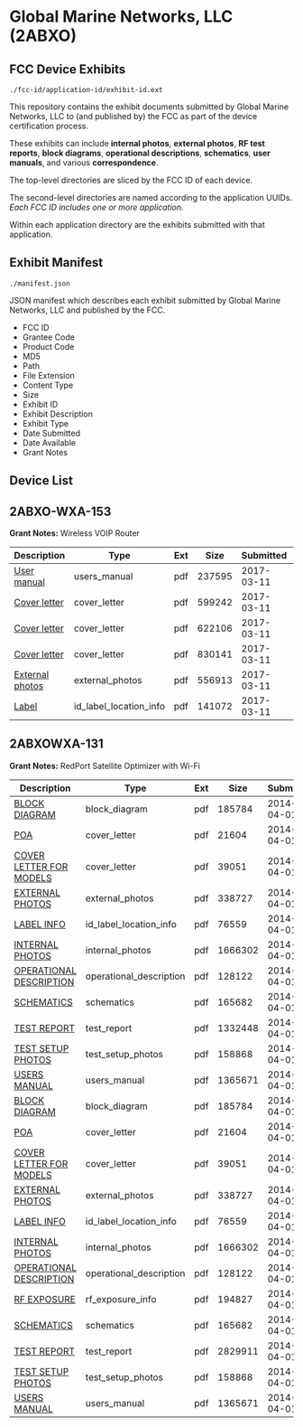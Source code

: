 # Global Marine Networks, LLC (2ABXO)
## FCC Device Exhibits

```
./fcc-id/application-id/exhibit-id.ext
```

This repository contains the exhibit documents submitted by Global Marine Networks, LLC to (and published by) the FCC as part of the device certification process.

These exhibits can include **internal photos**, **external photos**, **RF test reports**, **block diagrams**, **operational descriptions**, **schematics**, **user manuals**, and various **correspondence**.

The top-level directories are sliced by the FCC ID of each device.

The second-level directories are named according to the application UUIDs. *Each FCC ID includes one or more application.*

Within each application directory are the exhibits submitted with that application. 

## Exhibit Manifest

```
./manifest.json
```

JSON manifest which describes each exhibit submitted by Global Marine Networks, LLC and published by the FCC.

- FCC ID
- Grantee Code
- Product Code
- MD5
- Path
- File Extension
- Content Type
- Size
- Exhibit ID
- Exhibit Description
- Exhibit Type
- Date Submitted
- Date Available
- Grant Notes

## Device List
## 2ABXO-WXA-153
**Grant Notes:** Wireless VOIP Router

| Description | Type | Ext | Size | Submitted | Available |
| ----------- | ---- | --- | ---- | --------- | --------- |
| [User manual](2ABXO-WXA-153/b67f229afae409b791bc3bd7d692b9bc/3313549.pdf) | users_manual | pdf | 237595 | 2017-03-11 | 2017-03-11 |
| [Cover letter](2ABXO-WXA-153/b67f229afae409b791bc3bd7d692b9bc/3313544.pdf) | cover_letter | pdf | 599242 | 2017-03-11 | 2017-03-11 |
| [Cover letter](2ABXO-WXA-153/b67f229afae409b791bc3bd7d692b9bc/3313545.pdf) | cover_letter | pdf | 622106 | 2017-03-11 | 2017-03-11 |
| [Cover letter](2ABXO-WXA-153/b67f229afae409b791bc3bd7d692b9bc/3313546.pdf) | cover_letter | pdf | 830141 | 2017-03-11 | 2017-03-11 |
| [External photos](2ABXO-WXA-153/b67f229afae409b791bc3bd7d692b9bc/3313547.pdf) | external_photos | pdf | 556913 | 2017-03-11 | 2017-03-11 |
| [Label](2ABXO-WXA-153/b67f229afae409b791bc3bd7d692b9bc/3313548.pdf) | id_label_location_info | pdf | 141072 | 2017-03-11 | 2017-03-11 |
## 2ABXOWXA-131
**Grant Notes:** RedPort Satellite Optimizer with Wi-Fi

| Description | Type | Ext | Size | Submitted | Available |
| ----------- | ---- | --- | ---- | --------- | --------- |
| [BLOCK DIAGRAM](2ABXOWXA-131/ffd52538c19dcb092520f0bef6f7d797/2230680.pdf) | block_diagram | pdf | 185784 | 2014-04-01 | 2014-04-01 |
| [POA](2ABXOWXA-131/ffd52538c19dcb092520f0bef6f7d797/2230688.pdf) | cover_letter | pdf | 21604 | 2014-04-01 | 2014-04-01 |
| [COVER LETTER FOR MODELS](2ABXOWXA-131/ffd52538c19dcb092520f0bef6f7d797/2230690.pdf) | cover_letter | pdf | 39051 | 2014-04-01 | 2014-04-01 |
| [EXTERNAL PHOTOS](2ABXOWXA-131/ffd52538c19dcb092520f0bef6f7d797/2230683.pdf) | external_photos | pdf | 338727 | 2014-04-01 | 2014-04-01 |
| [LABEL INFO](2ABXOWXA-131/ffd52538c19dcb092520f0bef6f7d797/2230684.pdf) | id_label_location_info | pdf | 76559 | 2014-04-01 | 2014-04-01 |
| [INTERNAL PHOTOS](2ABXOWXA-131/ffd52538c19dcb092520f0bef6f7d797/2230685.pdf) | internal_photos | pdf | 1666302 | 2014-04-01 | 2014-04-01 |
| [OPERATIONAL DESCRIPTION](2ABXOWXA-131/ffd52538c19dcb092520f0bef6f7d797/2230687.pdf) | operational_description | pdf | 128122 | 2014-04-01 | 2014-04-01 |
| [SCHEMATICS](2ABXOWXA-131/ffd52538c19dcb092520f0bef6f7d797/2230689.pdf) | schematics | pdf | 165682 | 2014-04-01 | 2014-04-01 |
| [TEST REPORT](2ABXOWXA-131/ffd52538c19dcb092520f0bef6f7d797/2230715.pdf) | test_report | pdf | 1332448 | 2014-04-01 | 2014-04-01 |
| [TEST SETUP PHOTOS](2ABXOWXA-131/ffd52538c19dcb092520f0bef6f7d797/2230682.pdf) | test_setup_photos | pdf | 158868 | 2014-04-01 | 2014-04-01 |
| [USERS MANUAL](2ABXOWXA-131/ffd52538c19dcb092520f0bef6f7d797/2230691.pdf) | users_manual | pdf | 1365671 | 2014-04-01 | 2014-04-01 |
| [BLOCK DIAGRAM](2ABXOWXA-131/2708a9ab63b073d1e014200ea3229258/2230680.pdf) | block_diagram | pdf | 185784 | 2014-04-01 | 2014-04-01 |
| [POA](2ABXOWXA-131/2708a9ab63b073d1e014200ea3229258/2230688.pdf) | cover_letter | pdf | 21604 | 2014-04-01 | 2014-04-01 |
| [COVER LETTER FOR MODELS](2ABXOWXA-131/2708a9ab63b073d1e014200ea3229258/2230690.pdf) | cover_letter | pdf | 39051 | 2014-04-01 | 2014-04-01 |
| [EXTERNAL PHOTOS](2ABXOWXA-131/2708a9ab63b073d1e014200ea3229258/2230683.pdf) | external_photos | pdf | 338727 | 2014-04-01 | 2014-04-01 |
| [LABEL INFO](2ABXOWXA-131/2708a9ab63b073d1e014200ea3229258/2230684.pdf) | id_label_location_info | pdf | 76559 | 2014-04-01 | 2014-04-01 |
| [INTERNAL PHOTOS](2ABXOWXA-131/2708a9ab63b073d1e014200ea3229258/2230685.pdf) | internal_photos | pdf | 1666302 | 2014-04-01 | 2014-04-01 |
| [OPERATIONAL DESCRIPTION](2ABXOWXA-131/2708a9ab63b073d1e014200ea3229258/2230687.pdf) | operational_description | pdf | 128122 | 2014-04-01 | 2014-04-01 |
| [RF EXPOSURE](2ABXOWXA-131/2708a9ab63b073d1e014200ea3229258/2230686.pdf) | rf_exposure_info | pdf | 194827 | 2014-04-01 | 2014-04-01 |
| [SCHEMATICS](2ABXOWXA-131/2708a9ab63b073d1e014200ea3229258/2230689.pdf) | schematics | pdf | 165682 | 2014-04-01 | 2014-04-01 |
| [TEST REPORT](2ABXOWXA-131/2708a9ab63b073d1e014200ea3229258/2230681.pdf) | test_report | pdf | 2829911 | 2014-04-01 | 2014-04-01 |
| [TEST SETUP PHOTOS](2ABXOWXA-131/2708a9ab63b073d1e014200ea3229258/2230682.pdf) | test_setup_photos | pdf | 158868 | 2014-04-01 | 2014-04-01 |
| [USERS MANUAL](2ABXOWXA-131/2708a9ab63b073d1e014200ea3229258/2230691.pdf) | users_manual | pdf | 1365671 | 2014-04-01 | 2014-04-01 |

